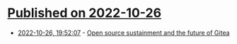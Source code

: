 # [Published on 2022-10-26](index.md)

* [2022-10-26, 19:52:07](https://lobste.rs/s/jglkoo/open_source_sustainment_future_gitea) - [Open source sustainment and the future of Gitea](https://blog.gitea.io/2022/10/open-source-sustainment-and-the-future-of-gitea/)
